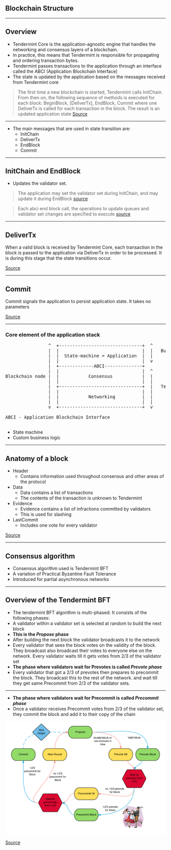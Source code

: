 <!-- .slide: data-background-color="#8D3AED" -->

## Blockchain Structure

---

<!-- **Goal:** Evaluate the blockchain structure of this project; name at least two things you like and two things you would want to improve. -->

<!-- - What is the state transition function of this blockchain/project? -->

<!-- - What are the core elements of the application stack? -->

<!-- - What is the anatomy of a block in this system? -->

<!-- - What is the consensus algorithm that is used? How does it work? -->

## Overview

- Tendermint Core is the application-agnostic engine that handles the networking and consensus layers of a blockchain.
- In practice, this means that Tendermint is responsible for propagating and ordering transaction bytes.
- Tendermint passes transactions to the application through an interface called the ABCI (Application Blockchain Interface)
- The state is updated by the application based on the messages received from Tendermint core

> The first time a new blockchain is started, Tendermint calls InitChain.
> From then on, the following sequence of methods is executed for each block:
> BeginBlock, [DeliverTx], EndBlock, Commit
> where one DeliverTx is called for each transaction in the block.
> The result is an updated application state
[Source](https://docs.tendermint.com/master/spec/abci/abci.html#block-execution)

---

- The main messages that are used in state transition are:
  - InitChain
  - DeliverTx
  - EndBlock
  - Commit

---

## InitChain and EndBlock

- Updates the validator set.

> The application may set the validator set during InitChain,
> and may update it during EndBlock
> [source](https://docs.tendermint.com/master/spec/abci/apps.html#updating-the-validator-set)

> Each abci end block call, the operations to update queues and validator set changes are specified to execute
> [source](https://docs.cosmos.network/v0.45/modules/staking/05_end_block.html#end-block)

---

## DeliverTx

When a valid block is received by Tendermint Core, each transaction in the block
is passed to the application via DeliverTx in order to be processed.
It is during this stage that the state transitions occur.

[Source](https://docs.cosmos.network/main/intro/sdk-app-architecture.html)

---

## Commit

Commit signals the application to persist application state. It takes no parameters

[Source](https://docs.tendermint.com/master/spec/abci/abci.html#commit)

---

### Core element of the application stack

<pre>
                ^  +-------------------------------+  ^
                |  |                               |  |   Built with Cosmos SDK
                |  |  State-machine = Application  |  |
                |  |                               |  v
                |  +-------------ABCI--------------+
                |  |                               |  ^
Blockchain node |  |           Consensus           |  |
                |  |                               |  |
                |  +-------------------------------+  |   Tendermint Core
                |  |                               |  |
                |  |           Networking          |  |
                |  |                               |  |
                v  +-------------------------------+  v

ABCI - Application Blockchain Interface

</pre>

- State machine
- Custom business logic

---

## Anatomy of a block

- Header
  - Contains information used throughout consensus and other areas of the protocol
- Data
  - Data contains a list of transactions
  - The contents of the transaction is unknown to Tendermint
- Evidence
  - Evidence contains a list of infractions committed by validators
  - This is used for slashing
- LastCommit
  - Includes one vote for every validator

[Source](https://github.com/tendermint/tendermint/blob/master/spec/core/data_structures.md)

---

## Consensus algorithm

- Consensus algorithm used is Tendermint BFT
- A variation of Practical Byzantine Fault Tolerance
- Introduced for partial asynchronous networks

---

## Overview of the Tendermint BFT
- The tendermint BFT algorithm is multi-phased. It consists of the following phases:
- A validator within a validator set is selected at random to build the next block
- **This is the _Propose_ phase**
- After building the next block the validator broadcasts it to the network
- Every validator that sees the block votes on the validity of the block. They broadcast also broadcast their
  votes to everyone else on the network. Every validator waits till it gets votes from 2/3 of the validator set
- **The phase where validators wait for Prevotes is called _Prevote phase_**
- Every validator that got a 2/3 of prevotes then prepares to precommit the block. They broadcast this to the rest of the network.
  and wait till they get same Precommit from 2/3 of the validator sets.

---

- **The phase where validators wait for Precommit is called _Precommit phase_**
- Once a validator receives Precommit votes from 2/3 of the validator set, they commit the block and add it to their copy of the chain

<img src="./img.png" />

[Source](https://docs.tendermint.com/master/introduction/what-is-tendermint.html#consensus-overview)
